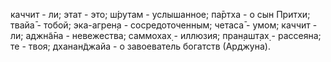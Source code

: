 каччит - ли; этат - это; ш́рутам - услышанное; па̄ртха - о сын Притхи; твайа̄ - тобой; эка-агрен̣а - сосредоточенным; четаса̄ - умом; каччит - ли; аджн̃а̄на - невежества; саммохах̣ - иллюзия; пран̣ашт̣ах̣ - рассеяна; те - твоя; дханан̃джайа - о завоеватель богатств (Арджуна).